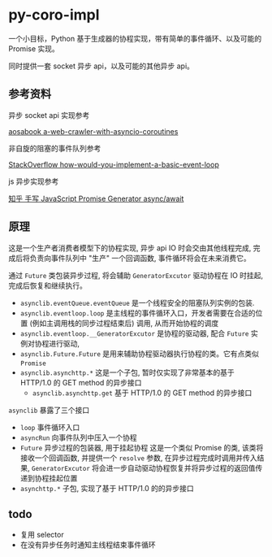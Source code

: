 # py-coro-impl

一个小目标，Python 基于生成器的协程实现，带有简单的事件循环、以及可能的 Promise 实现。

同时提供一套 socket 异步 api，以及可能的其他异步 api。

## 参考资料

异步 socket api 实现参考

[aosabook a-web-crawler-with-asyncio-coroutines](http://aosabook.org/en/500L/a-web-crawler-with-asyncio-coroutines.html)

非自旋的阻塞的事件队列参考

[StackOverflow how-would-you-implement-a-basic-event-loop](https://stackoverflow.com/questions/658403/how-would-you-implement-a-basic-event-loop)

js 异步实现参考

[知乎 手写 JavaScript Promise Generator async/await](https://zhuanlan.zhihu.com/p/338009998)

## 原理

这是一个生产者消费者模型下的协程实现, 异步 api IO 时会交由其他线程完成, 完成后将负责向事件队列中 "生产" 一个回调函数, 事件循环将会在未来消费它。

通过 `Future` 类包装异步过程, 将会辅助 `GeneratorExcutor` 驱动协程在 IO 时挂起, 完成后恢复和继续执行。

- `asynclib.eventQueue.eventQueue` 是一个线程安全的阻塞队列实例的包装.
- `asynclib.eventloop.loop` 是主线程的事件循环入口，开发者需要在合适的位置 (例如主调用栈的同步过程结束后) 调用, 从而开始协程的调度
- `asynclib.eventloop.__GeneratorExcutor` 是协程的驱动器, 配合 `Future` 实例对协程进行驱动,
- `asynclib.Future.Future` 是用来辅助协程驱动器执行协程的类。它有点类似 `Promise`
- `asynclib.asynchttp.*` 这是一个子包, 暂时仅实现了非常基本的基于 HTTP/1.0 的 GET method 的异步接口
  - `asynclib.asynchttp.get` 基于 HTTP/1.0 的 GET method 的异步接口

`asynclib` 暴露了三个接口

- `loop` 事件循环入口
- `asyncRun` 向事件队列中压入一个协程
- `Future` 异步过程的包装器, 用于挂起协程
  这是一个类似 Promise 的类, 该类将接收一个回调函数, 并提供一个 `resolve` 参数, 在异步过程完成时调用并传入结果, `GeneratorExcutor` 将会进一步自动驱动协程恢复并将异步过程的返回值传递到协程挂起位置
- `asynchttp.*` 子包, 实现了基于 HTTP/1.0 的的异步接口

## todo

- 复用 selector
- 在没有异步任务时通知主线程结束事件循环